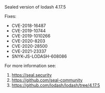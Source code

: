 Sealed version of lodash 4.17.5

Fixes:
- CVE-2018-16487
- CVE-2019-10744
- CVE-2019-1010266
- CVE-2020-8203
- CVE-2020-28500
- CVE-2021-23337
- SNYK-JS-LODASH-608086

For more information see:
  1. https://seal.security
  2. https://github.com/seal-community
  3. https://github.com/lodash/lodash/tree/4.17.5
